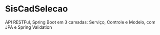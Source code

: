 # SisCadSelecao
API RESTFul, Spring Boot em 3 camadas: Serviço, Controle e Modelo, com JPA e Spring Validation
